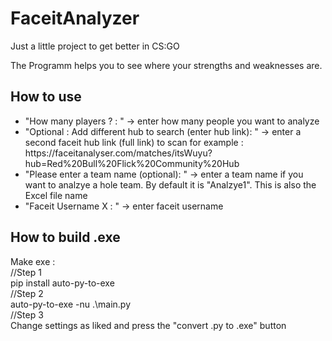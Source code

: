 <h1>FaceitAnalyzer</h1>
<p>Just a little project to get better in CS:GO</p>

<p>The Programm helps you to see where your strengths and weaknesses are.</p>

<h2>How to use</h2>
<ul>
  <li>"How many players ? : " -> enter how many people you want to analyze</li>
  <li>"Optional : Add different hub to search (enter hub link): " -> enter a second faceit hub link (full link) to scan for example : https://faceitanalyser.com/matches/itsWuyu?hub=Red%20Bull%20Flick%20Community%20Hub</li>
  <li>"Please enter a team name (optional): " -> enter a team name if you want to analzye a hole team. By default it is "Analzye1". This is also the Excel file name</li>
  <li>"Faceit Username X : " -> enter faceit username</li>
</ul>

<h2>How to build .exe</h2>
<p>
Make exe : <br>
//Step 1 <br>
pip install auto-py-to-exe <br>
//Step 2 <br>
auto-py-to-exe -nu  .\main.py <br>
//Step 3 <br>
Change settings as liked and press the "convert .py to .exe" button <br>
</p>
